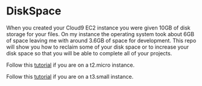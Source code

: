# DiskSpace

When you created your Cloud9 EC2 instance you were given 10GB of disk storage for your files.  On my instance the operating system took about 6GB of space leaving me with around 3.6GB of space for development.  This repo will show you how to reclaim some of your disk space or to increase your disk space so that you will be able to complete all of your projects.

Follow this [tutorial](t2micro.md) if you are on a t2.micro instance.

Follow this [tutorial](t3small.md) if you are on a t3.small instance.
